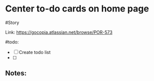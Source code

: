 # Center to-do cards on home page
#Story

Link: https://gocopia.atlassian.net/browse/POR-573

#todo:
- [ ] Create todo list
- [ ] 

## Notes:
